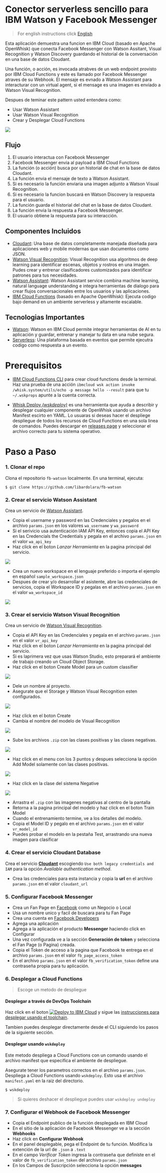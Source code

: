 # Conector serverless sencillo para IBM Watson y Facebook Messenger
> For english instructions click [English](README_EN.md)

Esta aplicación demuestra una funcion en IBM Cloud (basado en Apache OpenWhisk) que conecta Facebook Messenger con Watson Assitant, Visual Recognition y Watson Discovery guardando el historial de la conversación en una base de datos Cloudant.

Una función, o acción, es invocada atrabves de un web endpoint provisto por IBM Cloud Functions y este es llamado por Facebook Messenger atraves de su Webhook. El mensaje es evnado a Watson Assistant para interacturar con un virtual agent, si el mensage es una imagen es enviado a Watson Visual Recognition.

Despues de teminar este pattern usted entendera como: 

* Usar Watson Assistant
* Usar Watson Visual Recognition
* Crear y Desplegar Cloud Functions

![](docs/architecture.png)

## Flujo

1. El usuario interactua con Facebook Messenger
2. Facebook Messenger envia al payload a IBM Cloud Functions
3. La función (o acción) busca por un historial de chat en la base de datos Cloudant.
4. La función envia el mensaje de texto a Watson Assistant.
5. Si es necesario la función enviaria una imagen adjunto a Watson Visual Recognition.
5. Si es necesario la funcion buscará en Watson Discovery la respuesta para el usuario.
6. La función guarda el historial del chat en la base de datos Cloudant.
7. La función envia la respuesta a Facebook Messenger.
8. El usuario obtiene la respuesta para su interacción.

## Componentes Incluidos

* [Cloudant](https://console.ng.bluemix.net/catalog/services/cloudant-nosql-db): Una base de datos completamente manejada diseñada para aplicaciones web y mobile modernas que usan documentos como JSON.
* [Watson Visual Recognition](https://www.ibm.com/watson/developercloud/visual-recognition): Visual Recognition usa algoritmos de deep learning para identificar escenas, objetos y rostros en una imagen. Pudes crear y entrenar clasificadores customizados para identificar patrones para tus necesidades.
* [Watson Assistant](https://www.ibm.com/watson/developercloud/assistant): Watson Assistant service combina machine learning, natural language understanding e integra herramientas de dialogo para crear flujos conversacionales entre los usuarios y las aplicaciones.
* [IBM Cloud Functions](https://console.ng.bluemix.net/openwhisk) (basado en Apache OpenWhisk): Ejecuta codigo bajo demand en un ambiente serverless y altamente escalable.

## Tecnologias Importantes

* [Watson](https://www.ibm.com/watson/developer/): Watson en IBM Cloud permite integrar herramientas de AI en tu aplicación y guardar, entrenar y manejar tu data en una nube segura.
* [Serverless](https://www.ibm.com/cloud-computing/bluemix/openwhisk): Una plataforma basada en eventos que permite ejecutra codigo como respuesta a un evento.

# Prerequisitos

* [IBM Cloud Functions CLI](https://console.bluemix.net/openwhisk/learn/cli) para crear cloud functions desde la terminal. Haz una prueba de una acción `ibmcloud wsk action invoke /whisk.system/utils/echo -p message hello --result` para que tu `~/.wskprops` apunte a la cuenta correcta.

* [Whisk Deploy _(wskdeploy)_](https://github.com/apache/incubator-openwhisk-wskdeploy) es una herramienta que ayuda a describir y desplegar cualquier componente de OpenWhisk usando un archivo Manifest escirto en YAML. Lo usuaras si deseas hacer el despliege despliegue de todos los recursos de Cloud Functions en una sola linea de comandos. Puedes descargar en [releases page](https://github.com/apache/incubator-openwhisk-wskdeploy/releases) y seleccionar el archivo correcto para tu sistema operativo.

# Paso a Paso

### 1. Clonar el repo

Clona el repositorio `fb-watson` localmente. En una terminal, ejecuta:

```
$ git clone https://github.com/libardolara/fb-watson
```

### 2. Crear el servicio Watson Assistant

Crea un servicio de [Watson Assistant](https://console.bluemix.net/catalog/services/watson-assistant-formerly-conversation).
* Copia el username y password en las Credenciales y pegalos en el archivo `params.json` en los valores `wa_username` y `wa_password`
* Si el serivicio usa autenticación IAM API Key, entonces copia el API Key en las Credencials the Credentials y pegala en el archivo `params.json` en el valor `wa_api_key`
* Haz click en el boton *Lanzar Herramienta* en la pagina principal del servicio.

![](docs/wa_launchtool.png)

* Crea un nuevo workspace en el lenguaje preferido o importa el ejemplo en español `sample_workspace.json` 
* Despues de crear y/o desarrollar el asistente, abre las credenciales de servicios, copia el Workspace ID y pegalas en el archivo `params.json` en el valor `wa_workspace_id`

![](docs/wa_workspaceid.png)

### 3. Crear el servicio Watson Visual Recognition

Crea un servicio de [Watson Visual Recognition](https://console.bluemix.net/catalog/services/visual-recognition).
* Copia el API Key en las Credenciales y pegala en el archivo `params.json` en el valor `vr_api_key`
* Haz click en el boton *Lanzar Herramienta* en la pagina principal del servicio.
* Si es laprimera vez que usas Watson Studio, esto preparará el ambiente de trabajo creando un Cloud Object Storage.
* Haz click en el boton Create Model para un custom classifier

![](docs/vr_create_model.png)

* Dele un nombre al proyecto.
* Asegurate que el Storage y Watson Visual Recognition esten configurados.

![](docs/vr_create_project.png)

* Haz click en el boton Create
* Cambia el nombre del modelo de Visual Recognition

![](docs/vr_name.png)

* Sube los archivos `.zip` con las clases positivas y las clases negativas.

![](docs/vr_upload_images.png)

* Haz click en el menu con los 3 puntos y despues selecciona la opción Add Model solamente con las clases positivas.

![](docs/vr_add_models.png)

* Haz click en la clase del sistema Negative

![](docs/vr_negative_class.png)

* Arrastra el `.zip` con las imagenes negativas al centro de la pantalla
* Retorna a la pagina principal del modelo y haz click en el boton Train Model
* Cuando el entrenamiento termine, ve a los detalles del modelo.
* Copia el Model ID y pegalo en el archivo `params.json` en el valor `vr_model_id`
* Puedes probar el modelo en la pestaña Test, arrastrando una nueva imagen para clasificar

### 4. Crear el servicio Cloudant Database

Crea el servicio [**Cloudant**](https://console.bluemix.net/catalog/services/cloudant) escogiendo `Use both legacy credentials and IAM` para la opción _Available authentication method_.
* Crea las credenciales para esta instancia y copia la **url** en el archivo `params.json` en el valor `cloudant_url`

### 5. Configurar Facebook Messenger

* Crea un Fan Page en [Facebook](https://www.facebook.com/) como un Negocio o Local
* Usa un nombre unico y facil de buscara para tu Fan Page
* Crea una cuenta en [Facebook Developers](https://developers.facebook.com/)
* Agrega una aplicación
* Agrega a la aplicación el producto **Messenger** haciendo click en Configurar
* Una vez configurada ve a la sección **Generación de token** y selecciona el Fan Page (o Pagina) creada.
* Copia el Token de acceso a la pagina que Facebook te entrega en el archivo `params.json` en el valor `fb_page_access_token`
* En el archivo `params.json` en el valor `fb_verification_token` define una contraseña propia para tu aplicación.

### 6. Desplegar a Cloud Functions
> Escoge un metodo de despliegue

#### Desplegar a través de DevOps Toolchain

Haz click en el boton [![Deploy to IBM Cloud](https://bluemix.net/deploy/button.png)](https://console.bluemix.net/devops/setup/deploy/?repository=https%3A//github.com/libardolara/fb-watson-toolchain) y sigue las [instrucciones para desplegar usando el toolchain](README-Deploy-Toolchain.md).

Tambien puedes desplegar directamente desde el CLI siguiendo los pasos de la siguiente sección.

#### Desplegar usando `wskdeploy` 

Este metodo despliega a Cloud Functions con un comando usando el archivo manifest que especifica el ambiente de despliegue.

Asegurate tener los parametros correctos en el archivo `params.json`. Despliega a Cloud Functions usando `wskdeploy`. Esto usa el archivo `manifest.yaml` en la raiz del directorio.

```
$ wskdeploy
```

> Si quieres deshacer el despliegue puedes usar `wskdeploy undeploy`

### 7. Configurar el Webhook de Facebook Messenger

* Copia el Endpoint publico de la función desplegada en IBM Cloud
* En el sitio de la aplicación de Facebook Messenger ve a la sección **Webhooks**
* Haz click en **Configurar Webhook**
* En el panel desplegable, pega el Endpoint de tu función. Modifica la extención de la url de `.json` a `.text`
* En el campo _Verificar Token_ ingresa la contraseña que definiste en el valor de `fb_verification_token` del archivo `params.json`
* En los Campos de Suscripción selecciona la opción **messages**

